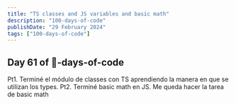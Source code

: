 ```yaml
---
title: "TS classes and JS variables and basic math"
description: "100-days-of-code"
publishDate: "29 February 2024"
tags: ["100-days-of-code"]
---
```


## Day 61 of 💯-days-of-code

Pt1. Terminé el módulo de classes con TS aprendiendo la manera en que se utilizan los types.
Pt2. Terminé basic math en JS. Me queda hacer la tarea de basic math
